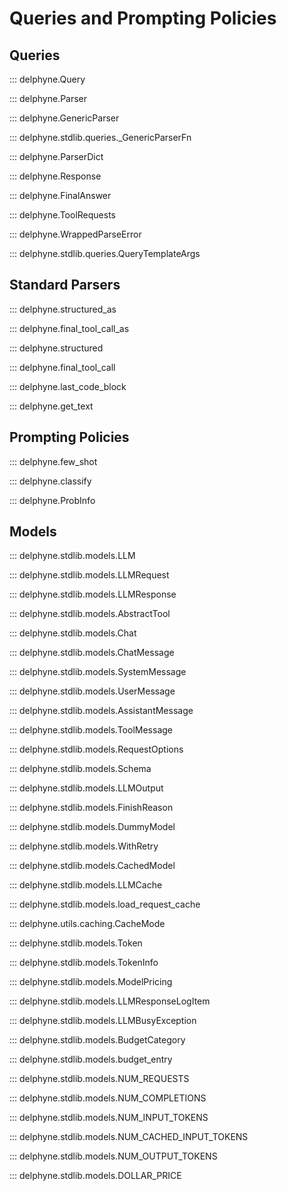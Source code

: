 # Queries and Prompting Policies

## Queries

::: delphyne.Query

::: delphyne.Parser

::: delphyne.GenericParser

::: delphyne.stdlib.queries._GenericParserFn

::: delphyne.ParserDict

::: delphyne.Response

::: delphyne.FinalAnswer

::: delphyne.ToolRequests

::: delphyne.WrappedParseError

::: delphyne.stdlib.queries.QueryTemplateArgs

## Standard Parsers

::: delphyne.structured_as

::: delphyne.final_tool_call_as

::: delphyne.structured

::: delphyne.final_tool_call

::: delphyne.last_code_block

::: delphyne.get_text

## Prompting Policies

::: delphyne.few_shot

::: delphyne.classify

::: delphyne.ProbInfo

## Models

::: delphyne.stdlib.models.LLM

::: delphyne.stdlib.models.LLMRequest

::: delphyne.stdlib.models.LLMResponse

::: delphyne.stdlib.models.AbstractTool

::: delphyne.stdlib.models.Chat

::: delphyne.stdlib.models.ChatMessage

::: delphyne.stdlib.models.SystemMessage

::: delphyne.stdlib.models.UserMessage

::: delphyne.stdlib.models.AssistantMessage

::: delphyne.stdlib.models.ToolMessage

::: delphyne.stdlib.models.RequestOptions

::: delphyne.stdlib.models.Schema

::: delphyne.stdlib.models.LLMOutput

::: delphyne.stdlib.models.FinishReason

::: delphyne.stdlib.models.DummyModel

::: delphyne.stdlib.models.WithRetry

::: delphyne.stdlib.models.CachedModel

::: delphyne.stdlib.models.LLMCache

::: delphyne.stdlib.models.load_request_cache

::: delphyne.utils.caching.CacheMode

::: delphyne.stdlib.models.Token

::: delphyne.stdlib.models.TokenInfo

::: delphyne.stdlib.models.ModelPricing

::: delphyne.stdlib.models.LLMResponseLogItem

::: delphyne.stdlib.models.LLMBusyException

::: delphyne.stdlib.models.BudgetCategory

::: delphyne.stdlib.models.budget_entry

::: delphyne.stdlib.models.NUM_REQUESTS

::: delphyne.stdlib.models.NUM_COMPLETIONS

::: delphyne.stdlib.models.NUM_INPUT_TOKENS

::: delphyne.stdlib.models.NUM_CACHED_INPUT_TOKENS

::: delphyne.stdlib.models.NUM_OUTPUT_TOKENS

::: delphyne.stdlib.models.DOLLAR_PRICE

